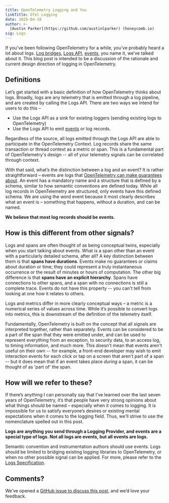 ```yaml
---
title: OpenTelemetry Logging and You
linkTitle: OTel Logging
date: 2025-04-18
author: >-
  [Austin Parker](https://github.com/austinlparker) (honeycomb.io)
sig: Logs
---
```


If you’ve been following OpenTelemetry for a while, you’ve probably heard a lot
about logs. [Log bridges](/docs/specs/otel/glossary/#log-appender--bridge),
[Logs API](/docs/specs/otel/logs/api), [events](/docs/concepts/glossary/#event),
you name it, we’ve talked about it. This blog post is intended to be a
discussion of the rationale and current design direction of logging in
OpenTelemetry.

## Definitions

Let’s get started with a basic definition of how OpenTelemetry thinks about
logs. Broadly, logs are any telemetry that is emitted through a log pipeline,
and are created by calling the Logs API. There are two ways we intend for users
to do this –

- Use the Logs API as a sink for existing loggers (sending existing logs to
  OpenTelemetry)
- Use the Logs API to emit [events](/docs/concepts/glossary/#event) or log
  records.

Regardless of the source, all logs emitted through the Logs API are able to
participate in the OpenTelemetry Context. Log records share the same transaction
or thread context as a metric or span. This is a fundamental part of
OpenTelemetry's design -- all of your telemetry signals can be correlated
through context.

With that said, what’s the distinction between a log and an event? It is rather
straightforward – events are logs that
[OpenTelemetry can make guarantees about](/docs/specs/otel/logs/data-model/#events).
An event has a mandatory name and a structure that is defined by a schema,
similar to how semantic conventions are defined today. While all log records in
OpenTelemetry are structured, only events have this defined schema. We are using
the word event because it most clearly describes what an event is – something
that happens, without a duration, and can be named.

**We believe that most log records should be events.**

## How is this different from other signals?

Logs and spans are often thought of as being conceptual twins, especially when
you start talking about events. What is a span other than an event with a
particularly detailed schema, after all? A key distinction between them is that
**spans have durations**. Events make no guarantees or claims about duration or
time; they could represent a truly instantaneous occurrence or the result of
minutes or hours of computation. The other big difference is that **spans have
an explicit hierarchy**. Spans have connections to other spans, and a span with
no connections is still a complete trace. Events do not have this property --
you can't tell from looking at one how it relates to others.

Logs and metrics differ in more clearly conceptual ways – a metric is a
numerical series of values across time. While it’s possible to convert logs into
metrics, this is downstream of the definition of the telemetry itself.

Fundamentally, OpenTelemetry is built on the concept that all signals are
interpreted together, rather than separately. Events can be considered to be a
part of the span that they were emitted under, and can be used to represent
everything from an exception, to security data, to an access log, to timing
information, and much more. This doesn't mean that events aren't useful on their
own -- for example, a front-end developer may wish to emit interaction events
for each click or tap on a screen that aren't part of a span -- but it does mean
that if an event takes place _during_ a span, it can be thought of as 'part of'
the span.

## How will we refer to these?

If there’s anything I can personally say that I’ve learned over the last seven
years of OpenTelemetry, it’s that people have very strong opinions about what
things should be named – especially when it comes to logging. It is impossible
for us to satisfy everyone’s desires or existing mental expectations when it
comes to the logging field. Thus, we’ll strive to use the nomenclature spelled
out in this post.

**Logs are anything you send through a Logging Provider, and events are a
special type of logs. Not all logs are events, but all events are logs.**

Semantic convention and instrumentation authors should use events. Logs should
be limited to bridging existing logging libraries to OpenTelemetry, or when no
other possible signal can be applied. For more, please refer to the
[Logs Specification](/docs/specs/otel/logs).

## Comments?

We’ve opened a
[GitHub issue to discuss this post](https://github.com/open-telemetry/community/issues/2679),
and we’d love your feedback.
